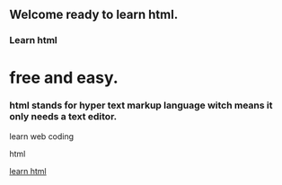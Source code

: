 ## Welcome ready to learn html.


### Learn html
# free and easy.
### html stands for hyper text markup language witch means it only needs a text editor.
learn web coding
<p>html</p>
<a href="/learnhtml.html">learn html</a>

